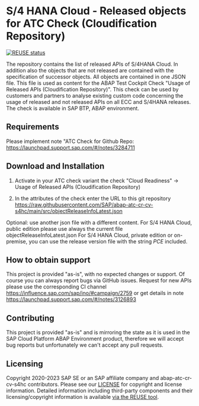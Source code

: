 # S/4 HANA Cloud - Released objects for ATC Check (Cloudification Repository)

[![REUSE status](https://api.reuse.software/badge/github.com/SAP/abap-atc-cr-cv-s4hc)](https://api.reuse.software/info/github.com/SAP/abap-atc-cr-cv-s4hc)

The repository contains the list of released APIs of S/4HANA Cloud. In addition also the objects that are not released are contained with the specification of successor objects. All objects are contained in one JSON file. This file is used as content for the ABAP Test Cockpit Check "Usage of Released APIs (Cloudification Repository)". This check can be used by customers and partners to analyse existing custom code concerning the usage of released and not released APIs on all ECC and S/4HANA releases. The check is available in SAP BTP, ABAP environment.

## Requirements

Please implement note "ATC Check for Github Repo: https://launchpad.support.sap.com/#/notes/3284711

## Download and Installation

1. Activate in your ATC check variant the check "Cloud Readiness" -> Usage of Released APIs (Cloudification Repository)

2. In the attributes of the check enter the URL to this git repository https://raw.githubusercontent.com/SAP/abap-atc-cr-cv-s4hc/main/src/objectReleaseInfoLatest.json

Optional: use another json file with a different content. For S/4 HANA Cloud, public edition please use always the current file objectReleaseInfoLatest.json
For S/4 HANA Cloud, private edition or on-premise, you can use the release version file with the string *PCE* included.

## How to obtain support

This project is provided "as-is", with no expected changes or support. Of course you can always report bugs via GitHub issues.
Request for new APIs please use the corresponding CI channel https://influence.sap.com/sap/ino/#campaign/2759 or get details in note https://launchpad.support.sap.com/#/notes/3126893

## Contributing

This project is provided "as-is" and is mirroring the state as it is used in the SAP Cloud Platform ABAP Environment product, therefore we will accept bug reports but unfortunately we can't accept any pull requests.

## Licensing

Copyright 2020-2023 SAP SE or an SAP affiliate company and abap-atc-cr-cv-s4hc contributors. Please see our [LICENSE](LICENSE) for copyright and license information. Detailed information including third-party components and their licensing/copyright information is available [via the REUSE tool](https://api.reuse.software/info/github.com/SAP/abap-atc-cr-cv-s4hc).
